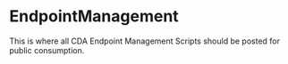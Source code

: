 # EndpointManagement
This is where all CDA Endpoint Management Scripts should be posted for public consumption.
